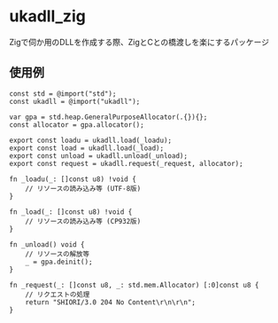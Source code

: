 <!--
SPDX-FileCopyrightText: 2025 SyoBoN <syobon@syobon.net>

SPDX-License-Identifier: CC-BY-4.0
-->

# ukadll_zig

Zigで伺か用のDLLを作成する際、ZigとCとの橋渡しを楽にするパッケージ

## 使用例

```zig
const std = @import("std");
const ukadll = @import("ukadll");

var gpa = std.heap.GeneralPurposeAllocator(.{}){};
const allocator = gpa.allocator();

export const loadu = ukadll.load(_loadu);
export const load = ukadll.load(_load);
export const unload = ukadll.unload(_unload);
export const request = ukadll.request(_request, allocator);

fn _loadu(_: []const u8) !void {
    // リソースの読み込み等 (UTF-8版)
}

fn _load(_: []const u8) !void {
    // リソースの読み込み等 (CP932版)
}

fn _unload() void {
    // リソースの解放等
    _ = gpa.deinit();
}

fn _request(_: []const u8, _: std.mem.Allocator) [:0]const u8 {
    // リクエストの処理
    return "SHIORI/3.0 204 No Content\r\n\r\n";
}
```
